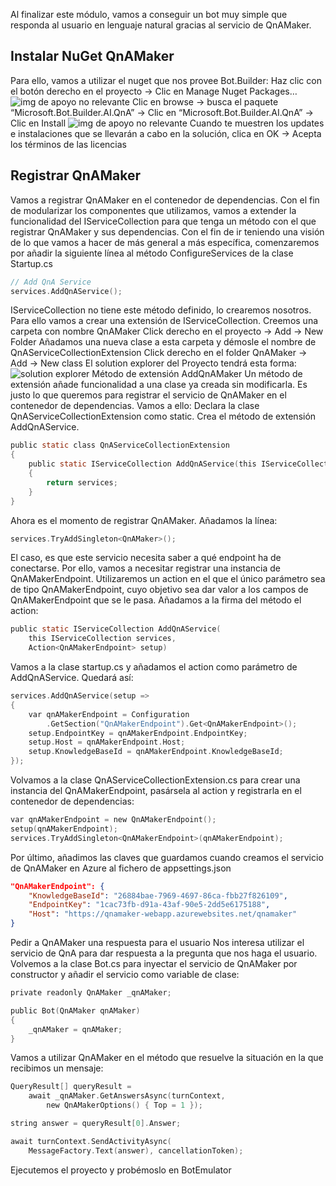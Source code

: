 Al finalizar este módulo, vamos a conseguir un bot muy simple que responda al usuario en lenguaje natural gracias al servicio de QnAMaker.
## Instalar NuGet QnAMaker
Para ello, vamos a utilizar el nuget que nos provee Bot.Builder:
Haz clic con el botón derecho en el proyecto -> Clic en Manage Nuget Packages…
![img de apoyo no relevante](/.attachments/image-3a9d5622-1379-4146-a6f8-efb89b21e840.png)
Clic en browse -> busca el paquete “Microsoft.Bot.Builder.AI.QnA” -> Clic en “Microsoft.Bot.Builder.AI.QnA” -> Clic en Install
![img de apoyo no relevante](/.attachments/image-c88b26d3-4e70-479e-bb5e-b794950e2705.png)
Cuando te muestren los updates e instalaciones que se llevarán a cabo en la solución, clica en OK -> Acepta los términos de las licencias
## Registrar QnAMaker
Vamos a registrar QnAMaker en el contenedor de dependencias.
Con el fin de modularizar los componentes que utilizamos, vamos a extender la funcionalidad del IServiceCollection para que tenga un método con el que registrar QnAMaker y sus dependencias.
Con el fin de ir teniendo una visión de lo que vamos a hacer de más general a más específica, comenzaremos por añadir la siguiente línea al método ConfigureServices de la clase Startup.cs
``` C
// Add QnA Service
services.AddQnAService();
```
IServiceCollection no tiene este método definido, lo crearemos nosotros. Para ello vamos a crear una extensión de IServiceCollection.
Creemos una carpeta con nombre QnAMaker
Click derecho en el proyecto -> Add -> New Folder
Añadamos una nueva clase a esta carpeta y démosle el nombre de QnAServiceCollectionExtension
Click derecho en el folder QnAMaker -> Add -> New class
El solution explorer del Proyecto tendrá esta forma:
![solution explorer](/.attachments/image-b258f973-22ed-40ac-ab71-8210e552f609.png)
Método de extensión AddQnAMaker
Un método de extensión añade funcionalidad a una clase ya creada sin modificarla. Es justo lo que queremos para registrar el servicio de QnAMaker en el contenedor de dependencias.
Vamos a ello:
Declara la clase QnAServiceCollectionExtension como static. Crea el método de extensión AddQnAService.
``` C
public static class QnAServiceCollectionExtension
{
    public static IServiceCollection AddQnAService(this IServiceCollection services)
    {
        return services;
    }
}
```
Ahora es el momento de registrar QnAMaker. Añadamos la línea:
``` C
services.TryAddSingleton<QnAMaker>();
```
El caso, es que este servicio necesita saber a qué endpoint ha de conectarse. Por ello, vamos a necesitar registrar una instancia de QnAMakerEndpoint. Utilizaremos un action en el que el único parámetro sea de tipo QnAMakerEndpoint, cuyo objetivo sea dar valor a los campos de QnAMakerEndpoint que se le pasa.
Añadamos a la firma del método el action:
``` C
public static IServiceCollection AddQnAService(
    this IServiceCollection services, 
    Action<QnAMakerEndpoint> setup)
```
Vamos a la clase startup.cs y añadamos el action como parámetro de AddQnAService. Quedará así:
``` C
services.AddQnAService(setup =>
{
    var qnAMakerEndpoint = Configuration
        .GetSection("QnAMakerEndpoint").Get<QnAMakerEndpoint>();
    setup.EndpointKey = qnAMakerEndpoint.EndpointKey;
    setup.Host = qnAMakerEndpoint.Host;
    setup.KnowledgeBaseId = qnAMakerEndpoint.KnowledgeBaseId;
});
```
Volvamos a la clase QnAServiceCollectionExtension.cs para crear una instancia del QnAMakerEndpoint, pasársela al action y registrarla en el contenedor de dependencias:
``` C
var qnAMakerEndpoint = new QnAMakerEndpoint();
setup(qnAMakerEndpoint);
services.TryAddSingleton<QnAMakerEndpoint>(qnAMakerEndpoint);
```
Por último, añadimos las claves que guardamos cuando creamos el servicio de QnAMaker en Azure al fichero de appsettings.json
``` JSON
"QnAMakerEndpoint": {
    "KnowledgeBaseId": "26884bae-7969-4697-86ca-fbb27f826109",
    "EndpointKey": "1cac73fb-d91a-43af-90e5-2dd5e6175188",
    "Host": "https://qnamaker-webapp.azurewebsites.net/qnamaker"
}
```
Pedir a QnAMaker una respuesta para el usuario
Nos interesa utilizar el servicio de QnA para dar respuesta a la pregunta que nos haga el usuario.
Volvemos a la clase Bot.cs para inyectar el servicio de QnAMaker por constructor y añadir el servicio como variable de clase:
``` C
private readonly QnAMaker _qnAMaker;

public Bot(QnAMaker qnAMaker)
{
    _qnAMaker = qnAMaker;
}
```
Vamos a utilizar QnAMaker en el método que resuelve la situación en la que recibimos un mensaje:
``` C
QueryResult[] queryResult = 
    await _qnAMaker.GetAnswersAsync(turnContext,
        new QnAMakerOptions() { Top = 1 });

string answer = queryResult[0].Answer;

await turnContext.SendActivityAsync(
    MessageFactory.Text(answer), cancellationToken);
```

Ejecutemos el proyecto y probémoslo en BotEmulator

